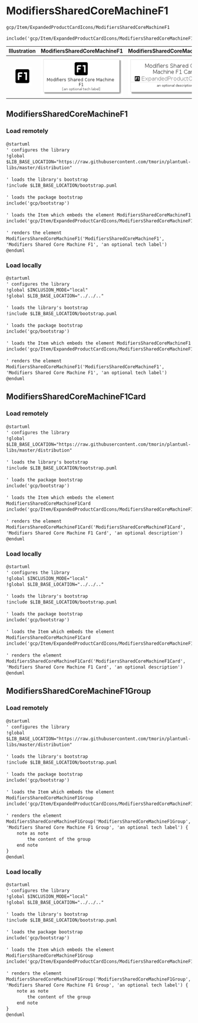 # ModifiersSharedCoreMachineF1


```text
gcp/Item/ExpandedProductCardIcons/ModifiersSharedCoreMachineF1
```

```text
include('gcp/Item/ExpandedProductCardIcons/ModifiersSharedCoreMachineF1')
```



| Illustration | ModifiersSharedCoreMachineF1 | ModifiersSharedCoreMachineF1Card | ModifiersSharedCoreMachineF1Group |
| :---: | :---: | :---: | :---: |
| ![illustration for Illustration](../../../gcp/Item/ExpandedProductCardIcons/ModifiersSharedCoreMachineF1.png) | ![illustration for ModifiersSharedCoreMachineF1](../../../gcp/Item/ExpandedProductCardIcons/ModifiersSharedCoreMachineF1.Local.png) | ![illustration for ModifiersSharedCoreMachineF1Card](../../../gcp/Item/ExpandedProductCardIcons/ModifiersSharedCoreMachineF1Card.Local.png) | ![illustration for ModifiersSharedCoreMachineF1Group](../../../gcp/Item/ExpandedProductCardIcons/ModifiersSharedCoreMachineF1Group.Local.png) |




## ModifiersSharedCoreMachineF1

### Load remotely
```plantuml
@startuml
' configures the library
!global $LIB_BASE_LOCATION="https://raw.githubusercontent.com/tmorin/plantuml-libs/master/distribution"

' loads the library's bootstrap
!include $LIB_BASE_LOCATION/bootstrap.puml

' loads the package bootstrap
include('gcp/bootstrap')

' loads the Item which embeds the element ModifiersSharedCoreMachineF1
include('gcp/Item/ExpandedProductCardIcons/ModifiersSharedCoreMachineF1')

' renders the element
ModifiersSharedCoreMachineF1('ModifiersSharedCoreMachineF1', 'Modifiers Shared Core Machine F1', 'an optional tech label')
@enduml
```

### Load locally
```plantuml
@startuml
' configures the library
!global $INCLUSION_MODE="local"
!global $LIB_BASE_LOCATION="../../.."

' loads the library's bootstrap
!include $LIB_BASE_LOCATION/bootstrap.puml

' loads the package bootstrap
include('gcp/bootstrap')

' loads the Item which embeds the element ModifiersSharedCoreMachineF1
include('gcp/Item/ExpandedProductCardIcons/ModifiersSharedCoreMachineF1')

' renders the element
ModifiersSharedCoreMachineF1('ModifiersSharedCoreMachineF1', 'Modifiers Shared Core Machine F1', 'an optional tech label')
@enduml
```

## ModifiersSharedCoreMachineF1Card

### Load remotely
```plantuml
@startuml
' configures the library
!global $LIB_BASE_LOCATION="https://raw.githubusercontent.com/tmorin/plantuml-libs/master/distribution"

' loads the library's bootstrap
!include $LIB_BASE_LOCATION/bootstrap.puml

' loads the package bootstrap
include('gcp/bootstrap')

' loads the Item which embeds the element ModifiersSharedCoreMachineF1Card
include('gcp/Item/ExpandedProductCardIcons/ModifiersSharedCoreMachineF1')

' renders the element
ModifiersSharedCoreMachineF1Card('ModifiersSharedCoreMachineF1Card', 'Modifiers Shared Core Machine F1 Card', 'an optional description')
@enduml
```

### Load locally
```plantuml
@startuml
' configures the library
!global $INCLUSION_MODE="local"
!global $LIB_BASE_LOCATION="../../.."

' loads the library's bootstrap
!include $LIB_BASE_LOCATION/bootstrap.puml

' loads the package bootstrap
include('gcp/bootstrap')

' loads the Item which embeds the element ModifiersSharedCoreMachineF1Card
include('gcp/Item/ExpandedProductCardIcons/ModifiersSharedCoreMachineF1')

' renders the element
ModifiersSharedCoreMachineF1Card('ModifiersSharedCoreMachineF1Card', 'Modifiers Shared Core Machine F1 Card', 'an optional description')
@enduml
```

## ModifiersSharedCoreMachineF1Group

### Load remotely
```plantuml
@startuml
' configures the library
!global $LIB_BASE_LOCATION="https://raw.githubusercontent.com/tmorin/plantuml-libs/master/distribution"

' loads the library's bootstrap
!include $LIB_BASE_LOCATION/bootstrap.puml

' loads the package bootstrap
include('gcp/bootstrap')

' loads the Item which embeds the element ModifiersSharedCoreMachineF1Group
include('gcp/Item/ExpandedProductCardIcons/ModifiersSharedCoreMachineF1')

' renders the element
ModifiersSharedCoreMachineF1Group('ModifiersSharedCoreMachineF1Group', 'Modifiers Shared Core Machine F1 Group', 'an optional tech label') {
    note as note
        the content of the group
    end note
}
@enduml
```

### Load locally
```plantuml
@startuml
' configures the library
!global $INCLUSION_MODE="local"
!global $LIB_BASE_LOCATION="../../.."

' loads the library's bootstrap
!include $LIB_BASE_LOCATION/bootstrap.puml

' loads the package bootstrap
include('gcp/bootstrap')

' loads the Item which embeds the element ModifiersSharedCoreMachineF1Group
include('gcp/Item/ExpandedProductCardIcons/ModifiersSharedCoreMachineF1')

' renders the element
ModifiersSharedCoreMachineF1Group('ModifiersSharedCoreMachineF1Group', 'Modifiers Shared Core Machine F1 Group', 'an optional tech label') {
    note as note
        the content of the group
    end note
}
@enduml
```

